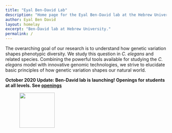 ```yaml
---
title: "Eyal Ben-David Lab"
description: "Home page for the Eyal Ben-David lab at the Hebrew University school of medicine. Genetics, Genomics and evolutionary biology in C. elegans and related species"
author: Eyal Ben David
layout: homelay
excerpt: "Ben-David lab at Hebrew University."
permalink: /
---
```


The overarching goal of our research is to understand how genetic variation shapes phenotypic diversity. We study this question in *C. elegans* and related species. Combining the powerful tools available for studying the *C. elegans* model with innovative genomic technologies, we strive to elucidate basic principles of how genetic variation shapes our natural world.


**October 2020 Update: Ben-David lab is launching! Openings for students at all levels. See [openings](openings)**
 
<figure class="fourth">
  <a href="https://new.huji.ac.il/"><img src="{{ site.url }}{{ site.baseurl }}/images/logo.png" alt=""></a> <img src="{{ site.url }}{{ site.baseurl }}/images/logopic/israel-foundation-sc.jpg" style="width: 110px">
</figure>
